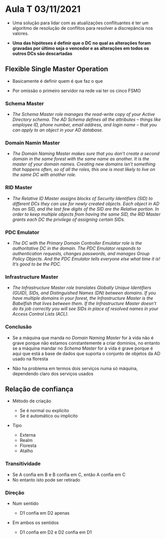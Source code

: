 # Aula T 03/11/2021

- Uma solução para lidar com as atualizações conflituantes é ter um algoritmo de resolução de conflitos para resolver a discrepância nos valores.

- **Uma das hipóteses é definir que o DC no qual as alterações foram gravadas por último seja o vencedor e as alterações em todos os outros DCs são descartadas**

## Flexible Single Master Operation

- Basicamente é definir quem é que faz o que

- Por omissão o primeiro servidor na rede vai ter os cinco FSMO

### Schema Master

- *The Schema Master role manages the read-write copy of your Active Directory schema. The AD Schema defines all the attributes – things like employee ID, phone number, email address, and login name – that you can apply to an object in your AD database.*

### Domain Namin Master

- *The Domain Naming Master makes sure that you don’t create a second domain in the same forest with the same name as another. It is the master of your domain names. Creating new domains isn’t something that happens often, so of all the roles, this one is most likely to live on the same DC with another role.*

### RID Master

- *The Relative ID Master assigns blocks of Security Identifiers (SID) to different DCs they can use for newly created objects. Each object in AD has an SID, and the last few digits of the SID are the Relative portion. In order to keep multiple objects from having the same SID, the RID Master grants each DC the privilege of assigning certain SIDs.*

### PDC Emulator

- *The DC with the Primary Domain Controller Emulator role is the authoritative DC in the domain. The PDC Emulator responds to authentication requests, changes passwords, and manages Group Policy Objects. And the PDC Emulator tells everyone else what time it is! It’s good to be the PDC.*

### Infrastructure Master

- *The Infrastructure Master role translates Globally Unique Identifiers (GUID), SIDs, and Distinguished Names (DN) between domains. If you have multiple domains in your forest, the Infrastructure Master is the Babelfish that lives between them. If the Infrastructure Master doesn’t do its job correctly you will see SIDs in place of resolved names in your Access Control Lists (ACL).*

### Conclusão

- Se a máquina que manda no *Domain Naming Master* for à vida não é grave porque não estamos constantemente a criar dominios, no entanto se a máquina mandar no *Schema Master* for à vida é grave porque é aqui que está a base de dados que suporta o conjunto de objetos da AD usado na floresta

- Não ha problema em termos dois serviços numa só máquina, dependendo claro dos serviços usados

## Relação de confiança

- Método de criação
  - Se é normal ou explicito
  - Se é automático ou implicito
  

- Tipo
  - Externa
  - Realm
  - Floresta
  - Atalho
  
### Transitividade

- Se A confia em B e B confia em C, então A confia em C
- No entanto isto pode ser retirado

### Direção

- Num sentido
  - D1 confia em D2 apenas
  
- Em ambos os sentidos
  - D1 confia em D2 e D2 confia em D1


